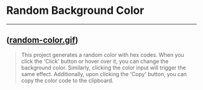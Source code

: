 # Random Background Color 
---
([random-color.gif](https://github.com/vildancetin/random-color/blob/main/random-color.gif?raw=true))
---
>This project generates a random color with hex codes. When you click the 'Click' button or hover over it, you can change the background color. Similarly, clicking the color input will trigger the same effect. Additionally, upon clicking the 'Copy' button, you can copy the color code to the clipboard.
